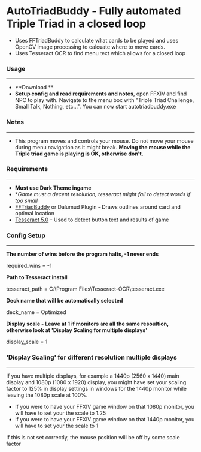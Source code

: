 # AutoTriadBuddy - Fully automated Triple Triad in a closed loop
- Uses FFTriadBuddy to calculate what cards to be played and uses OpenCV image processing to calcuate where to move cards.
- Uses Tesseract OCR to find menu text which allows for a closed loop

### Usage
---
- **Download **
- **Setup config and read requirements and notes**, open FFXIV and find NPC to play with. Navigate to the menu box with "Triple Triad Challenge, Small Talk, Nothing, etc...". You can now start autotriadbuddy.exe

### Notes
---
- This program moves and controls your mouse. Do not move your mouse during menu navigation as it might break. **Moving the mouse while the Triple triad game is playing is OK, otherwise don't.**

### Requirements
---
- **Must use Dark Theme ingame**
- **Game must a decent resolution, tesseract might fail to detect words if too small*
- [FFTriadBuddy] or Dalumud Plugin - Draws outlines around card and optimal location
- [Tesseract 5.0] - Used to detect button text and results of game

### Config Setup
---
**The number of wins before the program halts, -1 never ends**

required_wins = -1

**Path to Tesseract install**

tesseract_path = C:\Program Files\Tesseract-OCR\tesseract.exe

**Deck name that will be automatically selected**

deck_name = Optimized

**Display scale - Leave at 1 if monitors are all the same resoultion, otherwise look at 'Display Scaling for multiple displays'**

display_scale = 1

[FFTriadBuddy]: <https://github.com/MgAl2O4/FFTriadBuddy>
[Tesseract 5.0]: <https://github.com/UB-Mannheim/tesseract/wiki>

### 'Display Scaling' for different resolution multiple displays
---
If you have multiple displays, for example a 1440p (2560 x 1440) main display and 1080p (1080 x 1920) display, you might have set your scaling factor to 125% in display settings in windows for the 1440p monitor while leaving the 1080p scale at 100%.

- If you were to have your FFXIV game window on that 1080p monitor, you will have to set your the scale to 1.25
- If you were to have your FFXIV game window on that 1440p monitor, you will have to set your the scale to 1

If this is not set correctly, the mouse position will be off by some scale factor
